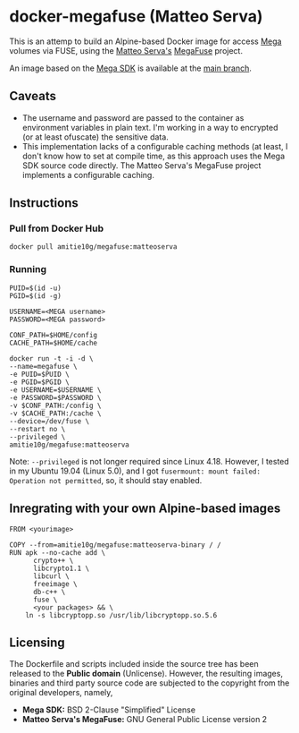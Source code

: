 # docker-megafuse (Matteo Serva)

This is an attemp to build an Alpine-based Docker image for access [Mega](https://github.com/meganz) volumes via FUSE, using the [Matteo Serva's](https://github.com/matteoserva) [MegaFuse](https://github.com/Amitie10g/docker-megafuse/tree/matteoserva) project.

An image based on the [Mega SDK](https://github.com/meganz/sdk) is available at the [main branch](https://github.com/Amitie10g/docker-megafuse).

## Caveats
* The username and password are passed to the container as environment variables in plain text. I'm working in a way to encrypted (or at least ofuscate) the sensitive data.
* This implementation lacks of a configurable caching methods (at least, I don't know how to set at compile time, as this approach uses the Mega SDK source code directly. The Matteo Serva's MegaFuse project implements a configurable caching.

## Instructions

### Pull from Docker Hub
```
docker pull amitie10g/megafuse:matteoserva
```
### Running
```
PUID=$(id -u)
PGID=$(id -g)

USERNAME=<MEGA username>
PASSWORD=<MEGA password>

CONF_PATH=$HOME/config
CACHE_PATH=$HOME/cache

docker run -t -i -d \
--name=megafuse \
-e PUID=$PUID \
-e PGID=$PGID \
-e USERNAME=$USERNAME \
-e PASSWORD=$PASSWORD \
-v $CONF_PATH:/config \
-v $CACHE_PATH:/cache \
--device=/dev/fuse \
--restart no \
--privileged \
amitie10g/megafuse:matteoserva
```
Note: `--privileged` is not longer required since Linux 4.18. However, I tested in my Ubuntu 19.04 (Linux 5.0), and I got `fusermount: mount failed: Operation not permitted`, so, it should stay enabled.

## Inregrating with your own Alpine-based images
```
FROM <yourimage>

COPY --from=amitie10g/megafuse:matteoserva-binary / /
RUN apk --no-cache add \
      crypto++ \
      libcrypto1.1 \
      libcurl \
      freeimage \
      db-c++ \
      fuse \
      <your packages> && \
    ln -s libcryptopp.so /usr/lib/libcryptopp.so.5.6
``` 
## Licensing
The Dockerfile and scripts included inside the source tree has been released to the **Public domain** (Unlicense).
However, the resulting images, binaries and third party source code are subjected to the copyright from the original developers, namely,

* **Mega SDK:** BSD 2-Clause "Simplified" License
* **Matteo Serva's MegaFuse:** GNU General Public License version 2
